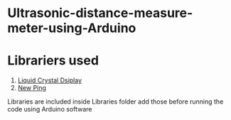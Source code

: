 # Ultrasonic-distance-measure-meter-using-Arduino

# Librariers used
 1. [Liquid Crystal Dsiplay](http://playground.arduino.cc/Main/LiquidCrystal)
 2. [New Ping](http://playground.arduino.cc/Code/NewPing)
 
 Libraries are included inside Libraries folder add those before running the code using Arduino software
